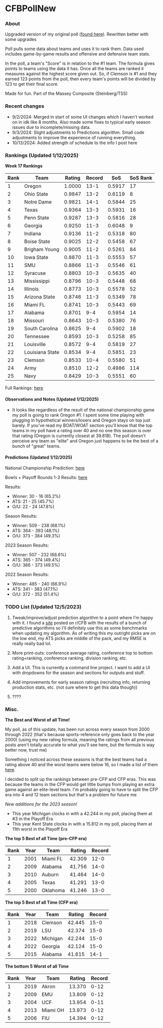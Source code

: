 # CFBPollNew

### About

Upgraded version of my original poll ([found here](https://github.com/taylorleprechaun/CFBPoll)).  Rewritten better with some upgrades

Poll pulls some data about teams and uses it to rank them.  Data used includes game-by-game results and offensive and defensive team stats.

In the poll, a team's "Score" is in relation to the #1 team.  The formula gives points to teams using the data it has.  Once all the teams are ranked it measures against the highest score given out.  So, if Clemson is #1 and they earned 123 points from the poll, then every team's points will be divided by 123 to get their final score.

Made for fun.  Part of the Massey Composite (Steinberg/TSS)

### Recent changes

* 9/2/2024: Merged in start of some UI changes which I haven't worked on in idk like 8 months. Also made some fixes to typical early season issues due to incomplete/missing data.
* 9/3/2024: Slight adjustments to Predictions algorithm. Small code adjustments to improve the experience of running everything.
* 10/13/2024: Added strength of schedule to the info I post here

### Rankings (Updated 1/12/2025)

**Week 17 Rankings**

Rank | Team | Rating | Record | SoS | SoS Rank
---|---|---|---|---|---
1 | Oregon | 1.0000 | 13-1 | 0.5917 | 17
2 | Ohio State | 0.9847 | 13-2 | 0.6119 | 8
3 | Notre Dame | 0.9821 | 14-1 | 0.5844 | 25
4 | Texas | 0.9364 | 13-3 | 0.5931 | 16
5 | Penn State | 0.9287 | 13-3 | 0.5816 | 28
6 | Georgia | 0.9250 | 11-3 | 0.6048 | 9
7 | Indiana | 0.9136 | 11-2 | 0.5318 | 80
8 | Boise State | 0.9025 | 12-2 | 0.5458 | 67
9 | Brigham Young | 0.9005 | 11-2 | 0.5261 | 84
10 | Iowa State | 0.8870 | 11-3 | 0.5553 | 57
11 | SMU | 0.8866 | 11-3 | 0.5546 | 61
12 | Syracuse | 0.8803 | 10-3 | 0.5635 | 40
13 | Mississippi | 0.8796 | 10-3 | 0.5448 | 68
14 | Illinois | 0.8773 | 10-3 | 0.5578 | 52
15 | Arizona State | 0.8746 | 11-3 | 0.5349 | 78
16 | Miami FL | 0.8741 | 10-3 | 0.5443 | 69
17 | Alabama | 0.8701 | 9-4 | 0.5954 | 14
18 | Missouri | 0.8643 | 10-3 | 0.5380 | 76
19 | South Carolina | 0.8625 | 9-4 | 0.5902 | 18
20 | Tennessee | 0.8593 | 10-3 | 0.5258 | 85
21 | Louisville | 0.8572 | 9-4 | 0.5819 | 27
22 | Louisiana State | 0.8534 | 9-4 | 0.5851 | 23
23 | Clemson | 0.8533 | 10-4 | 0.5580 | 51
24 | Army | 0.8510 | 12-2 | 0.4986 | 114
25 | Navy | 0.8429 | 10-3 | 0.5551 | 60

Full Rankings: [here](https://github.com/taylorleprechaun/CFBPollNew/blob/main/CFBPoll/PreviousPolls/2024/2024-Week%2017%20NCG.md)

#### Observations and Notes (Updated 1/12/2025)

* It looks like regardless of the result of the national championship game my poll is going to rank Oregon #1. I spent some time playing with plugging in hypothetical winners/losers and Oregon stays on top just barely. If you've read my BOAT/WOAT section you'll know that the top teams in my poll have a rating over 40 and no one this season is over that rating (Oregon is currently closest at 39.818). The poll doesn't perceive any team as "elite" and Oregon just happens to be the best of a bunch of "great" teams.

#### Predictions (Updated 1/12/2025)

National Championship Prediction: [here](https://github.com/taylorleprechaun/CFBPollNew/blob/main/CFBPoll/PreviousPolls/2024/Predictions/2024-Week%2017%20NCG.md)

Bowls + Playoff Rounds 1-3 Results: [here](https://github.com/taylorleprechaun/CFBPollNew/blob/main/CFBPoll/PreviousPolls/2024/Predictions/2024-Week%2016%20Bowls.md)

Results:
* Winner: 30 - 16 (65.2%)
* ATS: 21 - 25 (45.7%)
* O/U: 22 - 24 (47.8%)

Season Results:
* Winner: 509 - 238 (68.1%)
* ATS: 364 - 393 (48.1%)
* O/U: 373 - 384 (49.3%)

2023 Season Results:
* Winner: 507 - 232 (68.6%)
* ATS: 365 - 374 (49.4%)
* O/U: 366 - 373 (49.5%)

2022 Season Results:
* Winner: 485 - 240 (66.9%)
* ATS: 341 - 383 (47.1%)
* O/U: 372 - 352 (51.4%)

### TODO List (Updated 12/5/2023)

1. Tweak/improve/adjust prediction algorithm to a point where I'm happy with it. I found a [site](https://www.thepredictiontracker.com/ncaaresults.php) posted on r/CFB with the results of a bunch of predictive algorithms so I'll definitely use this as some benchmarks when updating my algorithm. As of writing this my outright picks are on the low end, my ATS picks are middle of the pack, and my RMSE is really really bad lol.

2. More print-outs: conference average rating, conference top to bottom rating+ranking, conference ranking, division ranking, etc.

3. Add a UI.  This is currently a command line project.  I want to add a UI with dropdowns for the season and sections for outputs and stuff.
	
4. Add improvements for early season ratings (recruiting info, returning production stats, etc. (not sure where to get this data though))

5. ????

### Misc.

**The Best and Worst of all Time!**

My poll, as of this update, has been run across every season from 2000 through 2022 (that's because sports-reference only goes back to the year 2000) (using my new rating formula, meaning the ratings from all previous posts aren't totally accurate to what you'll see here, but the formula is way better now, trust me)

Something I noticed across these seasons is that the best teams had a rating above 40 and the worst teams were below 16, so I made a list of them [here]( https://github.com/taylorleprechaun/CFBPollNew/blob/main/CFBPoll/Resources/BOAT%20and%20WOAT.xlsx).

I decided to split up the rankings between pre-CFP and CFP eras.  This was because the teams in the CFP would get little bumps from playing an extra game against an elite-level team.
I'm probably going to have to split the CFP era into 4 and 12 team sections but that's a problem for future me

*New additions for the 2023 season!*

* This year Michigan clocks in with a 42.244 in my poll, placing them at #3 in the Playoff Era
* This year Kent State clocks in with a 15.812 in my poll, placing them at 11th worst in the Playoff Era

**The top 5 Best of all Time (pre-CFP era)**

Rank | Year | Team | Rating | Record
---|---|---|---|---
1 | 2001 | Miami FL | 42.309 | 12-0
2 | 2009 | Alabama | 41.756 | 14-0
3 | 2010 | Auburn | 41.464 | 14-0
4 | 2005 | Texas | 41.291 | 13-0
5 | 2000 | Oklahoma | 41.246 | 13-0

**The top 5 Best of all Time (CFP era)**

Rank | Year | Team | Rating | Record
---|---|---|---|---
1 | 2018 | Clemson | 42.445 | 15-0
2 | 2019 | LSU | 42.374 | 15-0
3 | 2022 | Michigan | 42.244 | 15-0
4 | 2022 | Georgia | 42.124 | 15-0
5 | 2015 | Alabama | 41.615 | 14-1

**The bottom 5 Worst of all Time**

Rank | Year | Team | Rating | Record
---|---|---|---|---
1 | 2019 | Akron | 13.370 | 0-12
2 | 2009 | EMU | 13.809 | 0-12
3 | 2004 | UCF | 13.954 | 0-11
4 | 2013 | Miami OH | 13.973 | 0-12
5 | 2006 | FIU | 14.394 | 0-12
